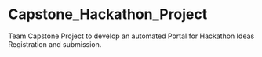 # Capstone_Hackathon_Project
Team Capstone Project to develop an automated Portal for Hackathon Ideas Registration and submission.
